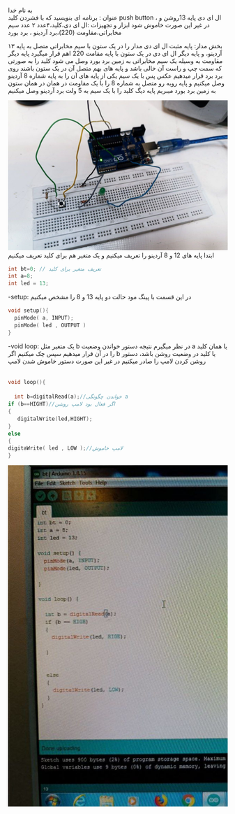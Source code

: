 به نام خدا   
عنوان : برنامه ای بنویسید که با فشردن کلید push button ، ال ای دی پایه 13روشن و در غیر این صورت خاموش شود
ابزار و تجهیزات :ال ای دی،کلید،۴عدد ۲ عدد سیم مخابراتی،مقاومت (220)،برد آردینو ، برد بورد

بخش مدار:
پایه مثبت ال ای دی مدار را در یک ستون با سیم مخابراتی متصل به پایه ۱۳ آردینو، و پایه دیگر ال ای دی در یک ستون با پایه مقامت 220 اهم قرار میگیرد
پایه دیگر مقاومت به وسیله یک سیم مخابراتی به زمین برد بورد وصل می شود
کلید را به صورتی که سمت چپ و راست آن خالی باشد و پایه های بهم متصل آن در یک ستون باشند روی برد برد قرار میدهیم
عکس
پس با یک سیم یکی از پایه های آن را به پایه شماره 8 آردینو وصل میکنیم و پایه روبه رو متصل به شماره 8 را با یک مقاومت در همان در همان ستون به زمین برد بورد میبریم
پایه دیگ کلید را با یک سیم به 5 ولت برد آردینو وصل میکنیم

![code](./photo_2024-10-20_12-24-05.jpg)    
ابتدا پایه های 12 و 8 آردینو را تعریف میکنیم
و یک متغیر هم برای کلید تعریف میکنیم
```cpp
int bt=0; // تعریف متغیر برای کلید
int a=8;
int led = 13;
```

-setup:
در این قسمت با پینگ مود حالت دو پایه 13 و 8 را مشخص میکنیم
```cpp
void setup(){
  pinMode( a, INPUT);
  pinMode( led , OUTPUT )
}
```
-void loop:
یک متغیر مثل b در نظر میگیرم نتیجه دستور خواندن وضعیت a یا همان کلید را در آن قرار میدهیم
سپس چک میکنیم اگر b یا کلید در وضعیت روشن باشد، دستور روشن کردن لامپ را صادر میکنیم
در غیر این صورت دستور خاموش شدن لامپ
```cpp

void loop(){
  
  int b=digitalRead(a);//خواندن چگونگی a
if (b==HIGHT)//اگر فعال بود لامپ روشن
{
   digitalWrite(led,HIGHT);
}
else
{
digitaWrite( led , LOW );//لامپ خاموش
}
```
![code](./photo_2024-10-20_12-23-31.jpg)  
